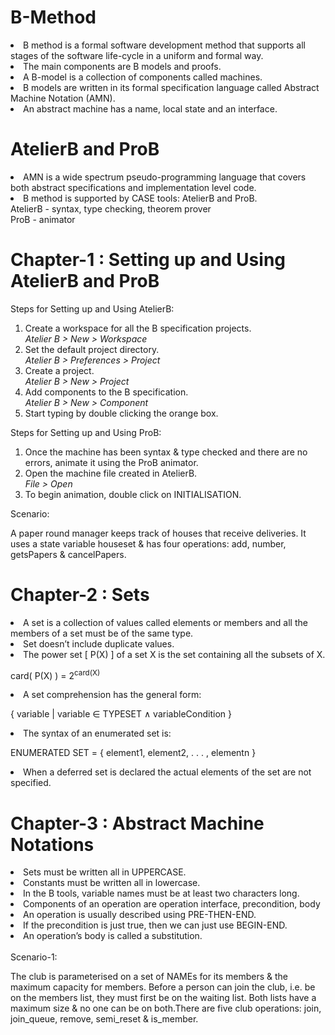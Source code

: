 # B-Method

<li> B method is a formal software development method that supports all stages of the software life-cycle in a uniform and formal way. </li>
<li> The main components are B models and proofs. </li>
<li> A B-model is a collection of components called machines. </li>
<li> B models are written in its formal specification language called Abstract Machine Notation (AMN). </li>
<li> An abstract machine has a name, local state and an interface. </li>

# AtelierB and ProB

<li> AMN is a wide spectrum pseudo-programming language that covers both abstract specifications and implementation level code. </li>
<li> B method is supported by CASE tools: AtelierB and ProB.</li>
AtelierB - syntax, type checking, theorem prover <br>
ProB - animator

# Chapter-1 : Setting up and Using AtelierB and ProB
Steps for Setting up and Using AtelierB:
<ol>
  <li> Create a workspace for all the B specification projects.</li>
  <i>Atelier B > New > Workspace</i>
  <li> Set the default project directory.</li>
  <i>Atelier B > Preferences > Project</i>
  <li> Create a project.</li>
  <i>Atelier B > New > Project</i>
  <li> Add components to the B specification.</li>
  <i>Atelier B > New > Component</i>
  <li> Start typing by double clicking the orange box.</li>
</ol>

Steps for Setting up and Using ProB:
<ol>
  <li> Once the machine has been syntax & type checked and there are no errors, animate it using the ProB animator.
  <li> Open the machine file created in AtelierB.</li>
  <i>File > Open</i>
  <li> To begin animation, double click on INITIALISATION.</li>
</ol>

Scenario:
<p>A paper round manager keeps track of houses that receive deliveries. It uses a state variable houseset & has four operations: add, number, getsPapers & cancelPapers.</p>

# Chapter-2 : Sets
<li>A set is a collection of values called elements or members and all the members of a set must be of the same type.</li>
<li>Set doesn’t include duplicate values.</li>
<li>The power set [ P(X) ] of a set X is the set containing all the subsets of X.</li>
<p>card( P(X) ) = 2<sup>card(X)</sup></p>
<li>A set comprehension has the general form:</li>
<p>{ variable | variable ∈ TYPESET ∧ variableCondition }</p>
<li>The syntax of an enumerated set is:</li>
<p>ENUMERATED SET = { element1, element2, . . . , elementn }</p>
<li>When a deferred set is declared the actual elements of the set are not specified.</li>

# Chapter-3 : Abstract Machine Notations
<li>Sets must be written all in UPPERCASE.</li>
<li>Constants must be written all in lowercase.</li>
<li>In the B tools, variable names must be at least two characters long.</li>
<li>Components of an operation are operation interface, precondition, body</li>
<li>An operation is usually described using PRE-THEN-END.</li>
<li>If the precondition is just true, then we can just use BEGIN-END.</li>
<li>An operation’s body is called a substitution.</li>
<br>
Scenario-1:
<p>The club is parameterised on a set of NAMEs for its members & the maximum capacity for members. Before a person can join the club, i.e. be on the members list, they must first be on the waiting list. Both lists have a maximum size & no one can be on both.There are five club operations: join, join_queue, remove, semi_reset & is_member.</p>
